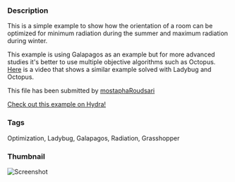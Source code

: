 ### Description 
This is a simple example to show how the orientation of a room can be optimized for minimum radiation during the summer and maximum radiation during winter.
This example is using Galapagos as an example but for more advanced studies it's better to use multiple objective algorithms such as Octopus. [Here]( https://www.youtube.com/watch?v=6c32kZN19FU) is a video that shows a similar example solved with Ladybug and Octopus.

This file has been submitted by [mostaphaRoudsari](https://github.com/mostaphaRoudsari)

[Check out this example on Hydra!](http://hydrashare.github.io/hydra/viewer?owner=mostaphaRoudsari&fork=hydra_1&id=Room_Orientation_Optimization)
### Tags 
Optimization, Ladybug, Galapagos, Radiation, Grasshopper
### Thumbnail 
![Screenshot](https://raw.githubusercontent.com/mostaphaRoudsari/hydra/master/Room_Orientation_Optimization/thumbnail.png)
